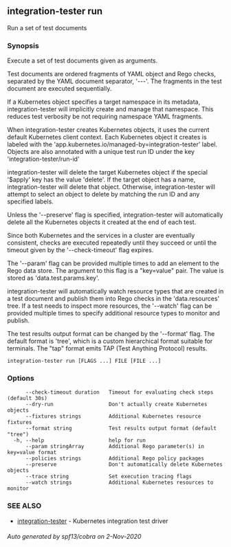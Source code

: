 ## integration-tester run

Run a set of test documents

### Synopsis

Execute a set of test documents given as arguments.

Test documents are ordered fragments of YAML object and Rego checks,
separated by the YAML document separator, '---'. The fragments in the
test document are executed sequentially.

If a Kubernetes object specifies a target namespace in its metadata,
integration-tester will implicitly create and manage that namespace.
This reduces test verbosity be not requiring namespace YAML fragments.

When integration-tester creates Kubernetes objects, it uses the current
default Kubernetes client context. Each Kubernetes object it creates
is labeled with the 'app.kubernetes.io/managed-by=integration-tester'
label. Objects are also annotated with a unique test run ID under the
key 'integration-tester/run-id'

integration-tester will delete the target Kubernetes object if the special
'$apply' key has the value 'delete'. If the target object has a name,
integration-tester will delete that object. Otherwise, integration-tester
will attempt to select an object to delete by matching the run ID and
any specified labels.

Unless the '--preserve' flag is specified, integration-tester will
automatically delete all the Kubernetes objects it created at the
end of each test.

Since both Kubernetes and the services in a cluster are eventually
consistent, checks are executed repeatedly until they succeed or
until the timeout given by the '--check-timeout' flag expires.

The '--param' flag can be provided multiple times to add an element
to the Rego data store. The argument to this flag is a "key=value"
pair. The value is stored as 'data.test.params.key'.

integration-tester will automatically watch resource types that are
created in a test document and publish them into Rego checks in the
'data.resources' tree. If a test needs to inspect more resources, the
'--watch' flag can be provided multiple times to specify additional
resource types to monitor and publish.

The test results output format can be changed by the '--format' flag.
The default format is 'tree', which is a custom hierarchical format
suitable for terminals. The "tap" format emits TAP (Test Anything
Protocol) results.


```
integration-tester run [FLAGS ...] FILE [FILE ...]
```

### Options

```
      --check-timeout duration   Timeout for evaluating check steps (default 30s)
      --dry-run                  Don't actually create Kubernetes objects
      --fixtures strings         Additional Kubernetes resource fixtures
      --format string            Test results output format (default "tree")
  -h, --help                     help for run
      --param stringArray        Additional Rego parameter(s) in key=value format
      --policies strings         Additional Rego policy packages
      --preserve                 Don't automatically delete Kubernetes objects
      --trace string             Set execution tracing flags
      --watch strings            Additional Kubernetes resources to monitor
```

### SEE ALSO

* [integration-tester](integration-tester.md)	 - Kubernetes integration test driver

###### Auto generated by spf13/cobra on 2-Nov-2020
